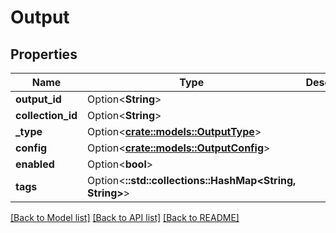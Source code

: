 # Output

## Properties

Name | Type | Description | Notes
------------ | ------------- | ------------- | -------------
**output_id** | Option<**String**> |  | [optional]
**collection_id** | Option<**String**> |  | [optional]
**_type** | Option<[**crate::models::OutputType**](OutputType.md)> |  | [optional]
**config** | Option<[**crate::models::OutputConfig**](OutputConfig.md)> |  | [optional]
**enabled** | Option<**bool**> |  | [optional]
**tags** | Option<**::std::collections::HashMap<String, String>**> |  | [optional]

[[Back to Model list]](../README.md#documentation-for-models) [[Back to API list]](../README.md#documentation-for-api-endpoints) [[Back to README]](../README.md)


